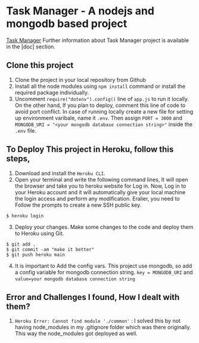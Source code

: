 # Task Manager - A nodejs and mongodb based project

[Task Manager](https://nodejs-task-manager-dpauld.herokuapp.com/)
Further information about Task Manager project is available in the [doc] section.

## Clone this project

1. Clone the project in your local repository from Github
2. Install all the node modules using `npm install` command or install the required package individually.
3. Uncomment `require("dotenv").config()` line of `app.js` to run it locally. On the other hand, If you plan to deploy, comment this line of code to avoid port conflict. In case of running locally create a new file for setting up environment varibale, name it `.env`. Then assign `PORT = 3000` and `MONGODB_URI = "<your mongodb database connection string>"` inside the `.env` file.
<!--
4. [Optional] If `node_modules` is added in `.gitignore` file, then dont have it in `.gitigone` file. This way the node_modules will get deployed in the server. You may face error if you dont deploy the `node_modules` folder in the server.
   -->

## To Deploy This project in Heroku, follow this steps,

1. Download and install the `Heroku CLI`.
2. Open your terminal and write the following command lines, It will open the browser and take you to heroku website for Log in. Now, Log in to your Heroku account and it will automatically give your local machine the login access and perform any modification. Eralier, you need to Follow the prompts to create a new SSH public key.

```
$ heroku login
```

3. Deploy your changes. Make some changes to the code and deploy them to Heroku using Git.

```
$ git add .
$ git commit -am "make it better"
$ git push heroku main
```

4. It is important to Add the config vars. This project use mongodb, so add a config variable for mongodb connection string. `key = MONGODB_URI` and `value=your mongodb database connection string`

## Error and Challenges I found, How I dealt with them?

1. `Heroku Error: Cannot find module './common'` : I solved this by not having node_modules in my .gitignore folder which was there originally. This way the node_modules got deployed as well.
